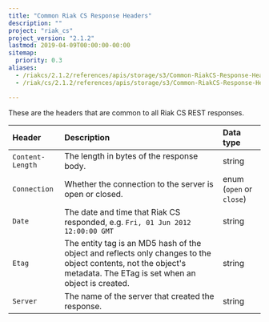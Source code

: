 ```yaml
---
title: "Common Riak CS Response Headers"
description: ""
project: "riak_cs"
project_version: "2.1.2"
lastmod: 2019-04-09T00:00:00-00:00
sitemap:
  priority: 0.3
aliases:
  - /riakcs/2.1.2/references/apis/storage/s3/Common-RiakCS-Response-Headers
  - /riak/cs/2.1.2/references/apis/storage/s3/Common-RiakCS-Response-Headers

---
```


These are the headers that are common to all Riak CS REST responses.

Header | Description | Data type
:------|:------------|:---------
`Content-Length` | The length in bytes of the response body. | string |
`Connection` | Whether the connection to the server is open or closed. | enum (`open` or `close`) |
`Date` | The date and time that Riak CS responded, e.g. `Fri, 01 Jun 2012 12:00:00 GMT` | string |
`Etag` | The entity tag is an MD5 hash of the object and reflects only changes to the object contents, not the object's metadata. The ETag is set when an object is created. | string |
`Server` | The name of the server that created the response. | string |

